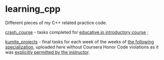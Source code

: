 # learning_cpp
Different pieces of my C++ related practice code.

[crash_course](https://github.com/Pythonimous/learning_cpp/tree/main/crash_course) - tasks completed for [educative.io introductory course](https://www.educative.io/courses/learn-cpp-from-scratch) ;

[kumite_projects](https://github.com/Pythonimous/learning_cpp/tree/main/crash_course) - final tasks for each week of the weeks of [the following specialization](https://www.coursera.org/specializations/c-plus-plus-modern-development), uploaded here without Coursera Honor Code violations as it was [explicitly permitted by the instructor](https://github.com/Pythonimous/learning_cpp/tree/main/kumite_projects/permission.png).
